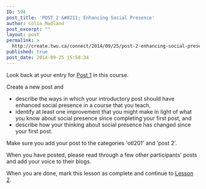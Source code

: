 ```yaml
---
ID: 594
post_title: 'POST 2 &#8211; Enhancing Social Presence'
author: Colin Madland
post_excerpt: ""
layout: post
permalink: >
  http://create.twu.ca/connect/2014/09/25/post-2-enhancing-social-presence/
published: true
post_date: 2014-09-25 15:58:34
---
```

Look back at your entry for <a title="POST 1 – Getting Started" href="http://courses.olblogs.tru.ca/facdev/topic/post-1-getting-started/" target="_blank" rel="noopener noreferrer">Post 1</a> in this course.

Create a new post and
<ul>
	<li>describe the ways in which your introductory post should have enhanced social presence in a course that you teach,</li>
	<li>identify at least one improvement that you might make in light of what you know about social presence since completing your first post, and</li>
	<li>describe how your thinking about social presence has changed since your first post.</li>
</ul>
Make sure you add your post to the categories 'otl201' and 'post 2'.

When you have posted, please read through a few other participants' posts and add your voice to their blogs.

When you are done, mark this lesson as complete and continue to <a title="Lesson 2" href="http://courses.olblogs.tru.ca/facdev/lessons/lesson-2-2/">Lesson 2</a>.